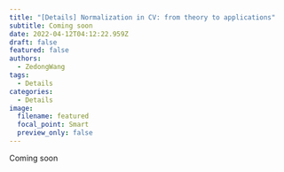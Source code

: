 ```yaml
---
title: "[Details] Normalization in CV: from theory to applications"
subtitle: Coming soon
date: 2022-04-12T04:12:22.959Z
draft: false
featured: false
authors:
  - ZedongWang
tags:
  - Details
categories:
  - Details
image:
  filename: featured
  focal_point: Smart
  preview_only: false
---
```

Coming soon